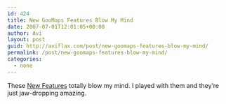 ```yaml
---
id: 424
title: New GooMaps Features Blow My Mind
date: 2007-07-01T12:01:05+00:00
author: Avi
layout: post
guid: http://aviflax.com/post/new-goomaps-features-blow-my-mind/
permalink: /post/new-goomaps-features-blow-my-mind/
categories:
  - none
---
```

These [New Features](http://maps.google.com/help/maps/directions/index.html#utm_campaign=en&utm_source=en-mapshpp-na-us-google&utm_medium=mapshpp) totally blow my mind. I played with them and they&#8217;re just jaw-dropping amazing.